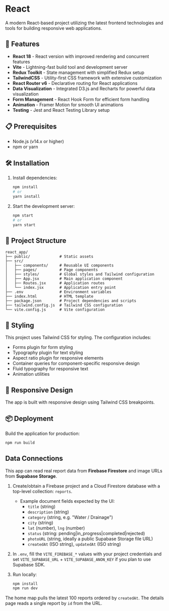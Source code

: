 # React

A modern React-based project utilizing the latest frontend technologies and tools for building responsive web applications.

## 🚀 Features

- **React 18** - React version with improved rendering and concurrent features
- **Vite** - Lightning-fast build tool and development server
- **Redux Toolkit** - State management with simplified Redux setup
- **TailwindCSS** - Utility-first CSS framework with extensive customization
- **React Router v6** - Declarative routing for React applications
- **Data Visualization** - Integrated D3.js and Recharts for powerful data visualization
- **Form Management** - React Hook Form for efficient form handling
- **Animation** - Framer Motion for smooth UI animations
- **Testing** - Jest and React Testing Library setup

## 📋 Prerequisites

- Node.js (v14.x or higher)
- npm or yarn

## 🛠️ Installation

1. Install dependencies:
   ```bash
   npm install
   # or
   yarn install
   ```
   
2. Start the development server:
   ```bash
   npm start
   # or
   yarn start
   ```

## 📁 Project Structure

```
react_app/
├── public/             # Static assets
├── src/
│   ├── components/     # Reusable UI components
│   ├── pages/          # Page components
│   ├── styles/         # Global styles and Tailwind configuration
│   ├── App.jsx         # Main application component
│   ├── Routes.jsx      # Application routes
│   └── index.jsx       # Application entry point
├── .env                # Environment variables
├── index.html          # HTML template
├── package.json        # Project dependencies and scripts
├── tailwind.config.js  # Tailwind CSS configuration
└── vite.config.js      # Vite configuration
```

## 🎨 Styling

This project uses Tailwind CSS for styling. The configuration includes:

- Forms plugin for form styling
- Typography plugin for text styling
- Aspect ratio plugin for responsive elements
- Container queries for component-specific responsive design
- Fluid typography for responsive text
- Animation utilities

## 📱 Responsive Design

The app is built with responsive design using Tailwind CSS breakpoints.


## 📦 Deployment

Build the application for production:

```bash
npm run build
```

## Data Connections

This app can read real report data from **Firebase Firestore** and image URLs from **Supabase Storage**.

1. Create/obtain a Firebase project and a Cloud Firestore database with a top-level collection: `reports`.
   - Example document fields expected by the UI:
     - `title` (string)
     - `description` (string)
     - `category` (string, e.g. "Water / Drainage")
     - `city` (string)
     - `lat` (number), `lng` (number)
     - `status` (string: pending|in_progress|completed|rejected)
     - `photoURL` (string, ideally a public Supabase Storage file URL)
     - `createdAt` (ISO string), `updatedAt` (ISO string)

2. In `.env`, fill the `VITE_FIREBASE_*` values with your project credentials and set `VITE_SUPABASE_URL` + `VITE_SUPABASE_ANON_KEY` if you plan to use Supabase SDK.

3. Run locally:
   ```bash
   npm install
   npm run dev
   ```

The home map pulls the latest 100 reports ordered by `createdAt`. The details page reads a single report by `id` from the URL.
